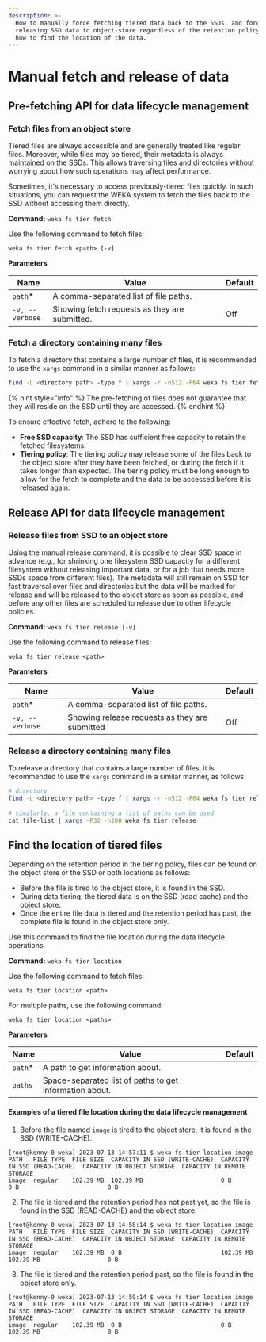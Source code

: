 ```yaml
---
description: >-
  How to manually force fetching tiered data back to the SSDs, and force
  releasing SSD data to object-store regardless of the retention policy. Also,
  how to find the location of the data.
---
```


# Manual fetch and release of data

## Pre-fetching API for data lifecycle management

### Fetch files from an object store

Tiered files are always accessible and are generally treated like regular files. Moreover, while files may be tiered, their metadata is always maintained on the SSDs. This allows traversing files and directories without worrying about how such operations may affect performance.

Sometimes, it's necessary to access previously-tiered files quickly. In such situations, you can request the WEKA system to fetch the files back to the SSD without accessing them directly.

**Command:** `weka fs tier fetch`

Use the following command to fetch files:

`weka fs tier fetch <path> [-v]`

**Parameters**

<table><thead><tr><th>Name</th><th width="333.3333333333333">Value</th><th>Default</th></tr></thead><tbody><tr><td><code>path</code>*</td><td>A comma-separated list of file paths.</td><td>​</td></tr><tr><td><code>-v, --verbose</code></td><td>Showing fetch requests as they are submitted.</td><td>Off</td></tr></tbody></table>

### Fetch a directory containing many files

To fetch a directory that contains a large number of files, it is recommended to use the `xargs` command in a similar manner as follows:

```bash
find -L <directory path> -type f | xargs -r -n512 -P64 weka fs tier fetch -v
```

{% hint style="info" %}
The pre-fetching of files does not guarantee that they will reside on the SSD until they are accessed.
{% endhint %}

To ensure effective fetch, adhere to the following:

* **Free SSD capacity**: The SSD has sufficient free capacity to retain the fetched filesystems.
* **Tiering policy**: The tiering policy may release some of the files back to the object store after they have been fetched, or during the fetch if it takes longer than expected. The tiering policy must be long enough to allow for the fetch to complete and the data to be accessed before it is released again.

## Release API for data lifecycle management

### Release files from SSD to an object store

Using the manual release command, it is possible to clear SSD space in advance (e.g., for shrinking one filesystem SSD capacity for a different filesystem without releasing important data, or for a job that needs more SSDs space from different files). The metadata will still remain on SSD for fast traversal over files and directories but the data will be marked for release and will be released to the object store as soon as possible, and before any other files are scheduled to release due to other lifecycle policies.

**Command:** `weka fs tier release [-v]`

Use the following command to release files:

`weka fs tier release <path>`

**Parameters**

| Name            | Value                                          | Default |
| --------------- | ---------------------------------------------- | ------- |
| `path`\*        | A comma-separated list of file paths.          | ​       |
| `-v, --verbose` | Showing release requests as they are submitted | Off     |

### Release a directory containing many files

To release a directory that contains a large number of files, it is recommended to use the `xargs` command in a similar manner, as follows:

```bash
# directory
find -L <directory path> -type f | xargs -r -n512 -P64 weka fs tier release
 
# similarly, a file containing a list of paths can be used
cat file-list | xargs -P32 -n200 weka fs tier release
```

## Find the location of tiered files

Depending on the retention period in the tiering policy, files can be found on the object store or the SSD or both locations as follows:

* Before the file is tired to the object store, it is found in the SSD.
* During data tiering, the tiered data is on the SSD (read cache) and the object store.
* Once the entire file data is tiered and the retention period has past, the complete file is found in the object store only.

Use this command to find the file location during the data lifecycle operations.&#x20;

**Command:** `weka fs tier location`

Use the following command to fetch files:

`weka fs tier location <path>`

For multiple paths, use the following command:

`weka fs tier location <paths>`

**Parameters**

<table><thead><tr><th>Name</th><th width="359.3333333333333">Value</th><th>Default</th></tr></thead><tbody><tr><td><code>path</code>*</td><td>A path to get information about.</td><td>​</td></tr><tr><td><code>paths</code></td><td>Space-separated list of paths to get information about.</td><td></td></tr></tbody></table>

#### Examples of a tiered file location during the data lifecycle management

1. Before the file named `image` is tired to the object store, it is found in the SSD (WRITE-CACHE).

```
[root@kenny-0 weka] 2023-07-13 14:57:11 $ weka fs tier location image
PATH   FILE TYPE  FILE SIZE  CAPACITY IN SSD (WRITE-CACHE)  CAPACITY IN SSD (READ-CACHE)  CAPACITY IN OBJECT STORAGE  CAPACITY IN REMOTE STORAGE
image  regular    102.39 MB  102.39 MB                      0 B                           0 B                         0 B

```

2. The file is tiered and the retention period has not past yet, so the file is found in the SSD (READ-CACHE) and the object store.

```
[root@kenny-0 weka] 2023-07-13 14:58:14 $ weka fs tier location image
PATH   FILE TYPE  FILE SIZE  CAPACITY IN SSD (WRITE-CACHE)  CAPACITY IN SSD (READ-CACHE)  CAPACITY IN OBJECT STORAGE  CAPACITY IN REMOTE STORAGE
image  regular    102.39 MB  0 B                            102.39 MB                     102.39 MB                   0 B

```

3. The file is tiered and the retention period past, so the file is found in the object store only.

```
[root@kenny-0 weka] 2023-07-13 14:59:14 $ weka fs tier location image
PATH   FILE TYPE  FILE SIZE  CAPACITY IN SSD (WRITE-CACHE)  CAPACITY IN SSD (READ-CACHE)  CAPACITY IN OBJECT STORAGE  CAPACITY IN REMOTE STORAGE
image  regular    102.39 MB  0 B                            0 B                     102.39 MB                   0 B

```
